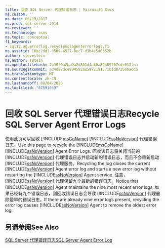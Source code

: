 ```yaml
---
title: 回收 SQL Server 代理错误日志 | Microsoft Docs
ms.custom: ''
ms.date: 06/13/2017
ms.prod: sql-server-2014
ms.reviewer: ''
ms.technology: ssms
ms.topic: conceptual
f1_keywords:
- sql12.ag.errorlog.recyclesqlagenterrorlogs.f1
ms.assetid: 10bc2dd1-0505-4527-8ec7-d3b4e5d6352b
author: stevestein
ms.author: sstein
ms.openlocfilehash: 2b30f0a2ba9a2d861d4a36a86489757cde512fea
ms.sourcegitcommit: ad4d92dce894592a259721a1571b1d8736abacdb
ms.translationtype: MT
ms.contentlocale: zh-CN
ms.lasthandoff: 08/04/2020
ms.locfileid: "87591059"
---
```

# <a name="recycle-sql-server-agent-error-logs"></a><span data-ttu-id="62165-102">回收 SQL Server 代理错误日志</span><span class="sxs-lookup"><span data-stu-id="62165-102">Recycle SQL Server Agent Error Logs</span></span>
  <span data-ttu-id="62165-103">使用此页可以回收 [!INCLUDE[msCoName](../../includes/msconame-md.md)] [!INCLUDE[ssNoVersion](../../includes/ssnoversion-md.md)] 代理错误日志。</span><span class="sxs-lookup"><span data-stu-id="62165-103">Use this page to recycle the [!INCLUDE[msCoName](../../includes/msconame-md.md)] [!INCLUDE[ssNoVersion](../../includes/ssnoversion-md.md)] Agent Error Logs.</span></span> <span data-ttu-id="62165-104">回收该日志将关闭当前的 [!INCLUDE[ssNoVersion](../../includes/ssnoversion-md.md)] 代理错误日志并启动新的错误日志，而且不会重新启动 [!INCLUDE[ssNoVersion](../../includes/ssnoversion-md.md)] 代理服务。</span><span class="sxs-lookup"><span data-stu-id="62165-104">Recycling the log closes the current [!INCLUDE[ssNoVersion](../../includes/ssnoversion-md.md)] Agent error log and starts a new error log without restarting the [!INCLUDE[ssNoVersion](../../includes/ssnoversion-md.md)] Agent service.</span></span> <span data-ttu-id="62165-105">注意， [!INCLUDE[ssNoVersion](../../includes/ssnoversion-md.md)] 代理保留九个最新的错误日志。</span><span class="sxs-lookup"><span data-stu-id="62165-105">Notice that [!INCLUDE[ssNoVersion](../../includes/ssnoversion-md.md)] Agent maintains the nine most recent error logs.</span></span> <span data-ttu-id="62165-106">如果已经有九个错误日志，则回收错误日志会导致 [!INCLUDE[ssNoVersion](../../includes/ssnoversion-md.md)] 代理删除最早的错误日志。</span><span class="sxs-lookup"><span data-stu-id="62165-106">If there are already nine error logs present, recycling the error log causes [!INCLUDE[ssNoVersion](../../includes/ssnoversion-md.md)] Agent to remove the oldest error log.</span></span>  
  
## <a name="see-also"></a><span data-ttu-id="62165-107">另请参阅</span><span class="sxs-lookup"><span data-stu-id="62165-107">See Also</span></span>  
 [<span data-ttu-id="62165-108">SQL Server 代理错误日志</span><span class="sxs-lookup"><span data-stu-id="62165-108">SQL Server Agent Error Log</span></span>](sql-server-agent-error-log.md)  
  
  
